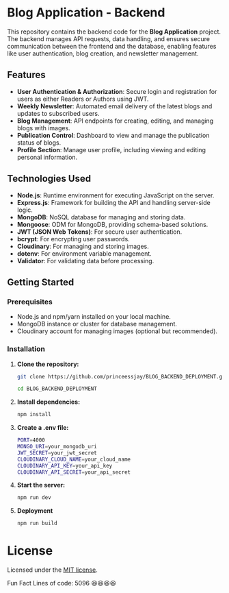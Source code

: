 # Blog Application - Backend

This repository contains the backend code for the **Blog Application** project. The backend manages API requests, data handling, and ensures secure communication between the frontend and the database, enabling features like user authentication, blog creation, and newsletter management.

## Features

- **User Authentication & Authorization**: Secure login and registration for users as either Readers or Authors using JWT.
- **Weekly Newsletter**: Automated email delivery of the latest blogs and updates to subscribed users.
- **Blog Management**: API endpoints for creating, editing, and managing blogs with images.
- **Publication Control**: Dashboard to view and manage the publication status of blogs.
- **Profile Section**: Manage user profile, including viewing and editing personal information.

## Technologies Used

- **Node.js**: Runtime environment for executing JavaScript on the server.
- **Express.js**: Framework for building the API and handling server-side logic.
- **MongoDB**: NoSQL database for managing and storing data.
- **Mongoose**: ODM for MongoDB, providing schema-based solutions.
- **JWT (JSON Web Tokens)**: For secure user authentication.
- **bcrypt**: For encrypting user passwords.
- **Cloudinary**: For managing and storing images.
- **dotenv**: For environment variable management.
- **Validator**: For validating data before processing.

## Getting Started

### Prerequisites

- Node.js and npm/yarn installed on your local machine.
- MongoDB instance or cluster for database management.
- Cloudinary account for managing images (optional but recommended).

### Installation

1. **Clone the repository:**

   ```bash
   git clone https://github.com/princeessjay/BLOG_BACKEND_DEPLOYMENT.git
   
   cd BLOG_BACKEND_DEPLOYMENT
   
2. **Install dependencies:**

   ```bash
   npm install

3. **Create a .env file:**

   ```bash
   PORT=4000
   MONGO_URI=your_mongodb_uri
   JWT_SECRET=your_jwt_secret
   CLOUDINARY_CLOUD_NAME=your_cloud_name
   CLOUDINARY_API_KEY=your_api_key
   CLOUDINARY_API_SECRET=your_api_secret

4. **Start the server:**

   ```bash
   npm run dev
   
5. **Deployment**

   ```bash
   npm run build

# License
Licensed under the [MIT license](https://github.com/princeessjay/BLOG_BACKEND_DEPLOYMENT/blob/main/LICENSE.md).

Fun Fact
Lines of code: 5096 😆😆😆😆

